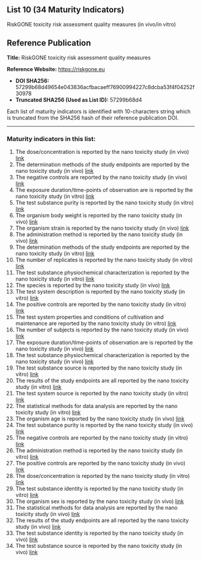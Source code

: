 ## List 10 (34 Maturity Indicators)

RiskGONE toxicity risk assessment quality measures (in vivo/in vitro)

## Reference Publication

**Title:** RiskGONE toxicity risk assessment quality measures

**Reference Website:** https://riskgone.eu

* **DOI SHA256:** 57299b68d49654e043836acfbacaeff76900994227c8dcba53f4f04252f30978
* **Truncated SHA256 (Used as List ID):** 57299b68d4

Each list of maturity indicators is identified with 10-characters string which is truncated from the SHA256 hash of their reference publication DOI.

--------------------

### Maturity indicators in this list:

1. The dose/concentration is reported by the nano toxicity study (in vivo) [link](https://w3id.org/nsdra/maturity-indicator/readme/10-57299b68d4/MI-R1.3-57299b68d4-IN_VIVO_DOSE.md)
1. The determination methods of the study endpoints are reported by the nano toxicity study (in vivo) [link](https://w3id.org/nsdra/maturity-indicator/readme/10-57299b68d4/MI-R1.3-57299b68d4-IN_VIVO_DETERMINATION_METHODS.md)
1. The negative controls are reported by the nano toxicity study (in vivo) [link](https://w3id.org/nsdra/maturity-indicator/readme/10-57299b68d4/MI-R1.3-57299b68d4-IN_VIVO_NEGATIVE_CONTROLS.md)
1. The exposure duration/time-points of observation are is reported by the nano toxicity study (in vitro) [link](https://w3id.org/nsdra/maturity-indicator/readme/10-57299b68d4/MI-R1.3-57299b68d4-IN_VITRO_EXPOSURE_DURATION.md)
1. The test substance purity is reported by the nano toxicity study (in vitro) [link](https://w3id.org/nsdra/maturity-indicator/readme/10-57299b68d4/MI-R1.3-57299b68d4-IN_VITRO_SUBSTANCE_PURITY.md)
1. The organism body weight is reported by the nano toxicity study (in vivo) [link](https://w3id.org/nsdra/maturity-indicator/readme/10-57299b68d4/MI-R1.3-57299b68d4-IN_VIVO_ORGANISM_WEIGHT.md)
1. The organism strain is reported by the nano toxicity study (in vivo) [link](https://w3id.org/nsdra/maturity-indicator/readme/10-57299b68d4/MI-R1.3-57299b68d4-IN_VIVO_ORGANISM_STRAIN.md)
1. The administration method is reported by the nano toxicity study (in vivo) [link](https://w3id.org/nsdra/maturity-indicator/readme/10-57299b68d4/MI-R1.3-57299b68d4-IN_VIVO_ADMINISTRATION_METHOD.md)
1. The determination methods of the study endpoints are reported by the nano toxicity study (in vitro) [link](https://w3id.org/nsdra/maturity-indicator/readme/10-57299b68d4/MI-R1.3-57299b68d4-IN_VITRO_DETERMINATION_METHODS.md)
1. The number of replicates is reported by the nano toxicity study (in vitro) [link](https://w3id.org/nsdra/maturity-indicator/readme/10-57299b68d4/MI-R1.3-57299b68d4-IN_VITRO_NUMBER_OF_REPLICATES.md)
1. The test substance physiochemical characterization is reported by the nano toxicity study (in vitro) [link](https://w3id.org/nsdra/maturity-indicator/readme/10-57299b68d4/MI-R1.3-57299b68d4-IN_VITRO_SUBSTANCE_CHARACTERIZATION.md)
1. The species is reported by the nano toxicity study (in vivo) [link](https://w3id.org/nsdra/maturity-indicator/readme/10-57299b68d4/MI-R1.3-57299b68d4-IN_VIVO_SPECIES.md)
1. The test system description is reported by the nano toxicity study (in vitro) [link](https://w3id.org/nsdra/maturity-indicator/readme/10-57299b68d4/MI-R1.3-57299b68d4-IN_VITRO_SYSTEM_DESCRIPTION.md)
1. The positive controls are reported by the nano toxicity study (in vitro) [link](https://w3id.org/nsdra/maturity-indicator/readme/10-57299b68d4/MI-R1.3-57299b68d4-IN_VITRO_POSITIVE_CONTROLS.md)
1. The test system properties and conditions of cultivation and maintenance are reported by the nano toxicity study (in vitro) [link](https://w3id.org/nsdra/maturity-indicator/readme/10-57299b68d4/MI-R1.3-57299b68d4-IN_VITRO_SYSTEM_PROPERTIES.md)
1. The number of subjects is reported by the nano toxicity study (in vivo) [link](https://w3id.org/nsdra/maturity-indicator/readme/10-57299b68d4/MI-R1.3-57299b68d4-IN_VIVO_NUMBER_OF_SUBJECTS.md)
1. The exposure duration/time-points of observation are is reported by the nano toxicity study (in vivo) [link](https://w3id.org/nsdra/maturity-indicator/readme/10-57299b68d4/MI-R1.3-57299b68d4-IN_VIVO_EXPOSURE_DURATION.md)
1. The test substance physiochemical characterization is reported by the nano toxicity study (in vivo) [link](https://w3id.org/nsdra/maturity-indicator/readme/10-57299b68d4/MI-R1.3-57299b68d4-IN_VIVO_SUBSTANCE_CHARACTERIZATION.md)
1. The test substance source is reported by the nano toxicity study (in vitro) [link](https://w3id.org/nsdra/maturity-indicator/readme/10-57299b68d4/MI-R1.3-57299b68d4-IN_VITRO_SUBSTANCE_SOURCE.md)
1. The results of the study endpoints are all reported by the nano toxicity study (in vitro) [link](https://w3id.org/nsdra/maturity-indicator/readme/10-57299b68d4/MI-R1.3-57299b68d4-IN_VITRO_ENDPOINT_RESULTS.md)
1. The test system source is reported by the nano toxicity study (in vitro) [link](https://w3id.org/nsdra/maturity-indicator/readme/10-57299b68d4/MI-R1.3-57299b68d4-IN_VITRO_SYSTEM_SOURCE.md)
1. The statistical methods for data analysis are reported by the nano toxicity study (in vitro) [link](https://w3id.org/nsdra/maturity-indicator/readme/10-57299b68d4/MI-R1.3-57299b68d4-IN_VITRO_STATISTICAL_METHODS.md)
1. The organism age is reported by the nano toxicity study (in vivo) [link](https://w3id.org/nsdra/maturity-indicator/readme/10-57299b68d4/MI-R1.3-57299b68d4-IN_VIVO_ORGANISM_AGE.md)
1. The test substance purity is reported by the nano toxicity study (in vivo) [link](https://w3id.org/nsdra/maturity-indicator/readme/10-57299b68d4/MI-R1.3-57299b68d4-IN_VIVO_SUBSTANCE_PURITY.md)
1. The negative controls are reported by the nano toxicity study (in vitro) [link](https://w3id.org/nsdra/maturity-indicator/readme/10-57299b68d4/MI-R1.3-57299b68d4-IN_VITRO_NEGATIVE_CONTROLS.md)
1. The administration method is reported by the nano toxicity study (in vitro) [link](https://w3id.org/nsdra/maturity-indicator/readme/10-57299b68d4/MI-R1.3-57299b68d4-IN_VITRO_ADMINISTRATION_METHOD.md)
1. The positive controls are reported by the nano toxicity study (in vivo) [link](https://w3id.org/nsdra/maturity-indicator/readme/10-57299b68d4/MI-R1.3-57299b68d4-IN_VIVO_POSITIVE_CONTROLS.md)
1. The dose/concentration is reported by the nano toxicity study (in vitro) [link](https://w3id.org/nsdra/maturity-indicator/readme/10-57299b68d4/MI-R1.3-57299b68d4-IN_VITRO_DOSE.md)
1. The test substance identity is reported by the nano toxicity study (in vitro) [link](https://w3id.org/nsdra/maturity-indicator/readme/10-57299b68d4/MI-R1.3-57299b68d4-IN_VITRO_SUBSTANCE_IDINTITY.md)
1. The organism sex is reported by the nano toxicity study (in vivo) [link](https://w3id.org/nsdra/maturity-indicator/readme/10-57299b68d4/MI-R1.3-57299b68d4-IN_VIVO_ORGANISM_SEX.md)
1. The statistical methods for data analysis are reported by the nano toxicity study (in vivo) [link](https://w3id.org/nsdra/maturity-indicator/readme/10-57299b68d4/MI-R1.3-57299b68d4-IN_VIVO_STATISTICAL_METHODS.md)
1. The results of the study endpoints are all reported by the nano toxicity study (in vivo) [link](https://w3id.org/nsdra/maturity-indicator/readme/10-57299b68d4/MI-R1.3-57299b68d4-IN_VIVO_ENDPOINT_RESULTS.md)
1. The test substance identity is reported by the nano toxicity study (in vivo) [link](https://w3id.org/nsdra/maturity-indicator/readme/10-57299b68d4/MI-R1.3-57299b68d4-IN_VIVO_SUBSTANCE_IDINTITY.md)
1. The test substance source is reported by the nano toxicity study (in vivo) [link](https://w3id.org/nsdra/maturity-indicator/readme/10-57299b68d4/MI-R1.3-57299b68d4-IN_VIVO_SUBSTANCE_SOURCE.md)
